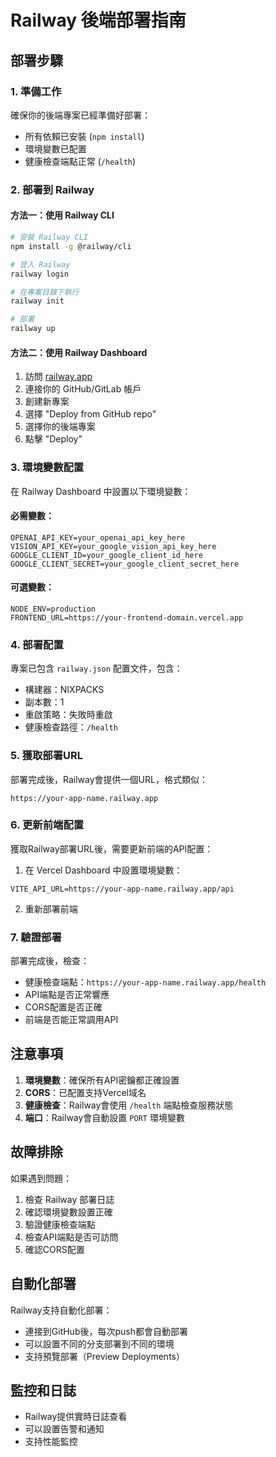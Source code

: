 # Railway 後端部署指南

## 部署步驟

### 1. 準備工作
確保你的後端專案已經準備好部署：
- 所有依賴已安裝 (`npm install`)
- 環境變數已配置
- 健康檢查端點正常 (`/health`)

### 2. 部署到 Railway

#### 方法一：使用 Railway CLI
```bash
# 安裝 Railway CLI
npm install -g @railway/cli

# 登入 Railway
railway login

# 在專案目錄下執行
railway init

# 部署
railway up
```

#### 方法二：使用 Railway Dashboard
1. 訪問 [railway.app](https://railway.app)
2. 連接你的 GitHub/GitLab 帳戶
3. 創建新專案
4. 選擇 "Deploy from GitHub repo"
5. 選擇你的後端專案
6. 點擊 "Deploy"

### 3. 環境變數配置

在 Railway Dashboard 中設置以下環境變數：

#### 必需變數：
```
OPENAI_API_KEY=your_openai_api_key_here
VISION_API_KEY=your_google_vision_api_key_here
GOOGLE_CLIENT_ID=your_google_client_id_here
GOOGLE_CLIENT_SECRET=your_google_client_secret_here
```

#### 可選變數：
```
NODE_ENV=production
FRONTEND_URL=https://your-frontend-domain.vercel.app
```

### 4. 部署配置

專案已包含 `railway.json` 配置文件，包含：
- 構建器：NIXPACKS
- 副本數：1
- 重啟策略：失敗時重啟
- 健康檢查路徑：`/health`

### 5. 獲取部署URL

部署完成後，Railway會提供一個URL，格式類似：
```
https://your-app-name.railway.app
```

### 6. 更新前端配置

獲取Railway部署URL後，需要更新前端的API配置：

1. 在 Vercel Dashboard 中設置環境變數：
```
VITE_API_URL=https://your-app-name.railway.app/api
```

2. 重新部署前端

### 7. 驗證部署

部署完成後，檢查：
- 健康檢查端點：`https://your-app-name.railway.app/health`
- API端點是否正常響應
- CORS配置是否正確
- 前端是否能正常調用API

## 注意事項

1. **環境變數**：確保所有API密鑰都正確設置
2. **CORS**：已配置支持Vercel域名
3. **健康檢查**：Railway會使用 `/health` 端點檢查服務狀態
4. **端口**：Railway會自動設置 `PORT` 環境變數

## 故障排除

如果遇到問題：
1. 檢查 Railway 部署日誌
2. 確認環境變數設置正確
3. 驗證健康檢查端點
4. 檢查API端點是否可訪問
5. 確認CORS配置

## 自動化部署

Railway支持自動化部署：
- 連接到GitHub後，每次push都會自動部署
- 可以設置不同的分支部署到不同的環境
- 支持預覽部署（Preview Deployments）

## 監控和日誌

- Railway提供實時日誌查看
- 可以設置告警和通知
- 支持性能監控 